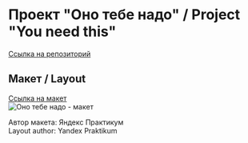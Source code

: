 # Проект "Оно тебе надо" / Project "You need this"
[Ссылка на репозиторий](https://github.com/Darina1801/ono-tebe-nado.git)

## Макет / Layout
[Ссылка на макет](https://www.figma.com/file/8KwhMpv8qnDocX4NVFQBpn/%D0%9E%D0%BD%D0%BE-%D1%82%D0%B5%D0%B1%D0%B5-%D0%BD%D0%B0%D0%B4%D0%BE?type=design&node-id=0%3A1&mode=design&t=k5mZ2MkpzPCgjYU3-1)  
![Оно тебе надо - макет](../images/ono-tebe-nado__layout.png)

Автор макета: Яндекс Практикум  
Layout author: Yandex Praktikum